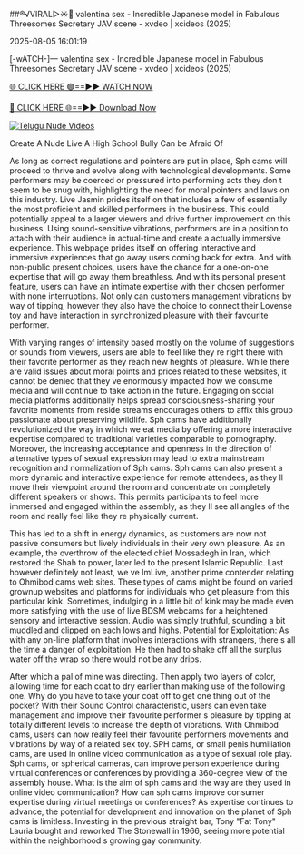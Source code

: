 ##®️√VIRAL▷☀️👄    valentina sex - Incredible Japanese model in Fabulous Threesomes Secretary JAV scene - xvdeo &#124; xcideos (2025)

2025-08-05 16:01:19



[-wATCH-]—    valentina sex - Incredible Japanese model in Fabulous Threesomes Secretary JAV scene - xvdeo &#124; xcideos (2025)

[🌐 CLICK HERE 🟢==►► WATCH NOW](https://www.youtucams.com/tracking/githubcom)

[🔴 CLICK HERE 🌐==►► Download Now](https://www.youtucams.com/tracking/githubcom)

[![Telugu Nude Videos](https://i.imgur.com/dJHk4Zq.gif)](https://www.youtucams.com/tracking/githubcom)



Create A Nude Live A High School Bully Can be Afraid Of

As long as correct regulations and pointers are put in place, Sph cams will proceed to thrive and evolve along with technological developments. Some performers may be coerced or pressured into performing acts they don t seem to be snug with, highlighting the need for moral pointers and laws on this industry. Live Jasmin prides itself on that includes a few of essentially the most proficient and skilled performers in the business. This could potentially appeal to a larger viewers and drive further improvement on this business. Using sound-sensitive vibrations, performers are in a position to attach with their audience in actual-time and create a actually immersive experience. This webpage prides itself on offering interactive and immersive experiences that go away users coming back for extra. And with non-public present choices, users have the chance for a one-on-one expertise that will go away them breathless. And with its personal present feature, users can have an intimate expertise with their chosen performer with none interruptions. Not only can customers management vibrations by way of tipping, however they also have the choice to connect their Lovense toy and have interaction in synchronized pleasure with their favourite performer.

With varying ranges of intensity based mostly on the volume of suggestions or sounds from viewers, users are able to feel like they re right there with their favorite performer as they reach new heights of pleasure. While there are valid issues about moral points and prices related to these websites, it cannot be denied that they ve enormously impacted how we consume media and will continue to take action in the future. Engaging on social media platforms additionally helps spread consciousness-sharing your favorite moments from reside streams encourages others to affix this group passionate about preserving wildlife. Sph cams have additionally revolutionized the way in which we eat media by offering a more interactive expertise compared to traditional varieties comparable to pornography. Moreover, the increasing acceptance and openness in the direction of alternative types of sexual expression may lead to extra mainstream recognition and normalization of Sph cams. Sph cams can also present a more dynamic and interactive experience for remote attendees, as they ll move their viewpoint around the room and concentrate on completely different speakers or shows. This permits participants to feel more immersed and engaged within the assembly, as they ll see all angles of the room and really feel like they re physically current.

This has led to a shift in energy dynamics, as customers are now not passive consumers but lively individuals in their very own pleasure. As an example, the overthrow of the elected chief Mossadegh in Iran, which restored the Shah to power, later led to the present Islamic Republic. Last however definitely not least, we ve ImLive, another prime contender relating to Ohmibod cams web sites. These types of cams might be found on varied grownup websites and platforms for individuals who get pleasure from this particular kink. Sometimes, indulging in a little bit of kink may be made even more satisfying with the use of live BDSM webcams for a heightened sensory and interactive session. Audio was simply truthful, sounding a bit muddled and clipped on each lows and highs. Potential for Exploitation: As with any on-line platform that involves interactions with strangers, there s all the time a danger of exploitation. He then had to shake off all the surplus water off the wrap so there would not be any drips.

After which a pal of mine was directing. Then apply two layers of color, allowing time for each coat to dry earlier than making use of the following one. Why do you have to take your coat off to get one thing out of the pocket? With their Sound Control characteristic, users can even take management and improve their favourite performer s pleasure by tipping at totally different levels to increase the depth of vibrations. With Ohmibod cams, users can now really feel their favourite performers  movements and vibrations by way of a related sex toy. SPH cams, or small penis humiliation cams, are used in online video communication as a type of sexual role play. Sph cams, or spherical cameras, can improve person experience during virtual conferences or conferences by providing a 360-degree view of the assembly house. What is the aim of sph cams and the way are they used in online video communication? How can sph cams improve consumer expertise during virtual meetings or conferences? As expertise continues to advance, the potential for development and innovation on the planet of Sph cams is limitless. Investing in the previous straight bar, Tony "Fat Tony" Lauria bought and reworked The Stonewall in 1966, seeing more potential within the neighborhood s growing gay community.